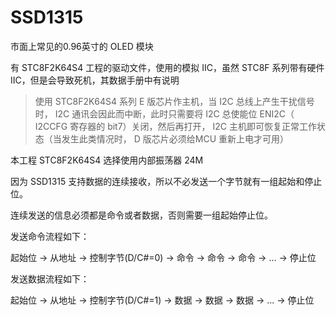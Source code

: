 # SSD1315

市面上常见的0.96英寸的 OLED 模块

有 STC8F2K64S4 工程的驱动文件，使用的模拟 IIC，虽然 STC8F 系列带有硬件IIC，但是会导致死机，其数据手册中有说明

> 使用 STC8F2K64S4 系列 E 版芯片作主机，当 I2C 总线上产生干扰信号时， I2C 通讯会因此而中断，此时只需要将 I2C 总使能位 ENI2C（ I2CCFG 寄存器的 bit7）关闭，然后再打开， I2C 主机即可恢复正常工作状态（当发生此类情况时， D 版芯片必须给MCU 重新上电才可用）

本工程 STC8F2K64S4 选择使用内部振荡器 24M 

因为 SSD1315 支持数据的连续接收，所以不必发送一个字节就有一组起始和停止位。

连续发送的信息必须都是命令或者数据，否则需要一组起始停止位。

发送命令流程如下：

起始位 -> 从地址 -> 控制字节(D/C#=0) -> 命令 -> 命令 -> 命令 -> ... -> 停止位

发送数据流程如下：

起始位 -> 从地址 -> 控制字节(D/C#=1) -> 数据 -> 数据 -> 数据 -> ... -> 停止位
